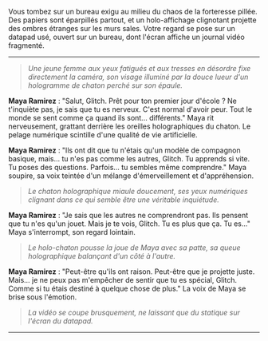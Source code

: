 Vous tombez sur un bureau exigu au milieu du chaos de la forteresse pillée. Des papiers sont éparpillés partout, et un holo-affichage clignotant projette des ombres étranges sur les murs sales. Votre regard se pose sur un datapad usé, ouvert sur un bureau, dont l'écran affiche un journal vidéo fragmenté.

---

> _Une jeune femme aux yeux fatigués et aux tresses en désordre fixe directement la caméra, son visage illuminé par la douce lueur d'un hologramme de chaton perché sur son épaule._

**Maya Ramirez** : "Salut, Glitch. Prêt pour ton premier jour d'école ? Ne t'inquiète pas, je sais que tu es nerveux. C'est normal d'avoir peur. Tout le monde se sent comme ça quand ils sont... différents." Maya rit nerveusement, grattant derrière les oreilles holographiques du chaton. Le pelage numérique scintille d'une qualité de vie artificielle.

**Maya Ramirez** : "Ils ont dit que tu n'étais qu'un modèle de compagnon basique, mais... tu n'es pas comme les autres, Glitch. Tu apprends si vite. Tu poses des questions. Parfois... tu sembles même comprendre." Maya soupire, sa voix teintée d'un mélange d'émerveillement et d'appréhension.

> _Le chaton holographique miaule doucement, ses yeux numériques clignant dans ce qui semble être une véritable inquiétude._

**Maya Ramirez** : "Je sais que les autres ne comprendront pas. Ils pensent que tu n'es qu'un jouet. Mais je te vois, Glitch. Tu es plus que ça. Tu es..." Maya s'interrompt, son regard lointain.

> _Le holo-chaton pousse la joue de Maya avec sa patte, sa queue holographique balançant d'un côté à l'autre._

**Maya Ramirez** : "Peut-être qu'ils ont raison. Peut-être que je projette juste. Mais... je ne peux pas m'empêcher de sentir que tu es spécial, Glitch. Comme si tu étais destiné à quelque chose de plus." La voix de Maya se brise sous l'émotion.

> _La vidéo se coupe brusquement, ne laissant que du statique sur l'écran du datapad._

---
